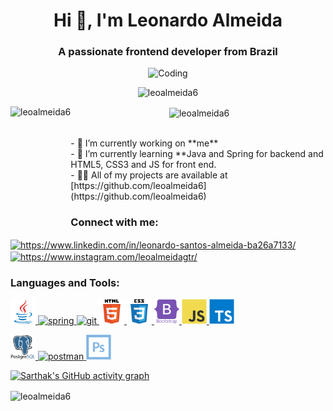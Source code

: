 <h1 align="center">Hi 👋, I'm Leonardo Almeida</h1>
<h3 align="center">A passionate frontend developer from Brazil</h3>

<div align="center">
<img alt="Coding" width="400" src="https://i.pinimg.com/originals/50/83/e0/5083e0a2a7dcaae07c142e8b87036a27.gif">
</div>

<p align="center"> <img src="https://komarev.com/ghpvc/?username=leoalmeida6&label=Profile%20views&color=0e75b6&style=flat" alt="leoalmeida6" /> </p>

<div align="center">
  <p><img height="180em" align="left" src="https://github-readme-stats.vercel.app/api/top-langs?username=leoalmeida6&show_icons=true&locale=en&layout=compact&theme=tokyonight" alt="leoalmeida6" /></p>

<p>&nbsp;<img height="180em" align="center" src="https://github-readme-stats.vercel.app/api?username=leoalmeida6&show_icons=true&locale=en&theme=tokyonight" alt="leoalmeida6" /></p>
</div>
  
<br>
  
<div>
- 🔭 I’m currently working on **me** <br>
- 🌱 I’m currently learning **Java and Spring for backend and HTML5, CSS3 and JS for front end.<br>
- 👨‍💻 All of my projects are available at [https://github.com/leoalmeida6](https://github.com/leoalmeida6)
</div>

<h3 align="left">Connect with me:</h3>
<p align="left">
<a href="https://linkedin.com/in/https://www.linkedin.com/in/leonardo-santos-almeida-ba26a7133/" target="blank"><img align="center" src="https://raw.githubusercontent.com/rahuldkjain/github-profile-readme-generator/master/src/images/icons/Social/linked-in-alt.svg" alt="https://www.linkedin.com/in/leonardo-santos-almeida-ba26a7133/" height="30" width="40" /></a>
<a href="https://instagram.com/https://www.instagram.com/leoalmeidagtr/" target="blank"><img align="center" src="https://raw.githubusercontent.com/rahuldkjain/github-profile-readme-generator/master/src/images/icons/Social/instagram.svg" alt="https://www.instagram.com/leoalmeidagtr/" height="30" width="40" /></a>
</p>

<h3 align="left">Languages and Tools:</h3>
<p align="left"> 

 <a href="https://www.java.com" target="_blank" rel="noreferrer"> <img src="https://raw.githubusercontent.com/devicons/devicon/master/icons/java/java-original.svg" alt="java" width="40" height="40"/> </a> <a href="https://spring.io/" target="_blank" rel="noreferrer"> <img src="https://www.vectorlogo.zone/logos/springio/springio-icon.svg" alt="spring" width="40" height="40"/> </a> <a href="https://git-scm.com/" target="_blank" rel="noreferrer"> <img src="https://www.vectorlogo.zone/logos/git-scm/git-scm-icon.svg" alt="git" width="40" height="40"/> </a> <a href="https://www.w3.org/html/" target="_blank" rel="noreferrer"> <img src="https://raw.githubusercontent.com/devicons/devicon/master/icons/html5/html5-original-wordmark.svg" alt="html5" width="40" height="40"/> </a> <a href="https://www.w3schools.com/css/" target="_blank" rel="noreferrer"> <img src="https://raw.githubusercontent.com/devicons/devicon/master/icons/css3/css3-original-wordmark.svg" alt="css3" width="40" height="40"/> </a> <a href="https://getbootstrap.com" target="_blank" rel="noreferrer"> <img src="https://raw.githubusercontent.com/devicons/devicon/master/icons/bootstrap/bootstrap-plain-wordmark.svg" alt="bootstrap" width="40" height="40"/> </a> <a href="https://developer.mozilla.org/en-US/docs/Web/JavaScript" target="_blank" rel="noreferrer"> <img src="https://raw.githubusercontent.com/devicons/devicon/master/icons/javascript/javascript-original.svg" alt="javascript" width="40" height="40"/> </a> <a href="https://www.typescriptlang.org/" target="_blank" rel="noreferrer"> <img src="https://raw.githubusercontent.com/devicons/devicon/master/icons/typescript/typescript-original.svg" alt="typescript" width="40" height="40"/> </a> </p> <a href="https://www.postgresql.org" target="_blank" rel="noreferrer"> <img src="https://raw.githubusercontent.com/devicons/devicon/master/icons/postgresql/postgresql-original-wordmark.svg" alt="postgresql" width="40" height="40"/> </a> <a href="https://postman.com" target="_blank" rel="noreferrer"> <img src="https://www.vectorlogo.zone/logos/getpostman/getpostman-icon.svg" alt="postman" width="40" height="40"/> </a> <a href="https://www.photoshop.com/en" target="_blank" rel="noreferrer"> <img src="https://raw.githubusercontent.com/devicons/devicon/master/icons/photoshop/photoshop-line.svg" alt="photoshop" width="40" height="40"/> </a>

 [![Sarthak's GitHub activity graph](https://activity-graph.herokuapp.com/graph?username=leoalmeida6&&theme=xcode)](https://github.com/leoalmeida6)

<p><img align="center" src="https://github-readme-streak-stats.herokuapp.com/?user=leoalmeida6&&theme=tokyonight" alt="leoalmeida6" /></p>
